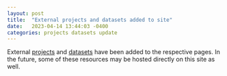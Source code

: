```yaml
---
layout: post
title:  "External projects and datasets added to site"
date:   2023-04-14 13:44:03 -0400
categories: projects datasets update
---
```


External [projects](/projects.html) and [datasets](/datasets.html) have been added to the respective pages. In the future, some of these resources may be hosted directly on this site as well.
